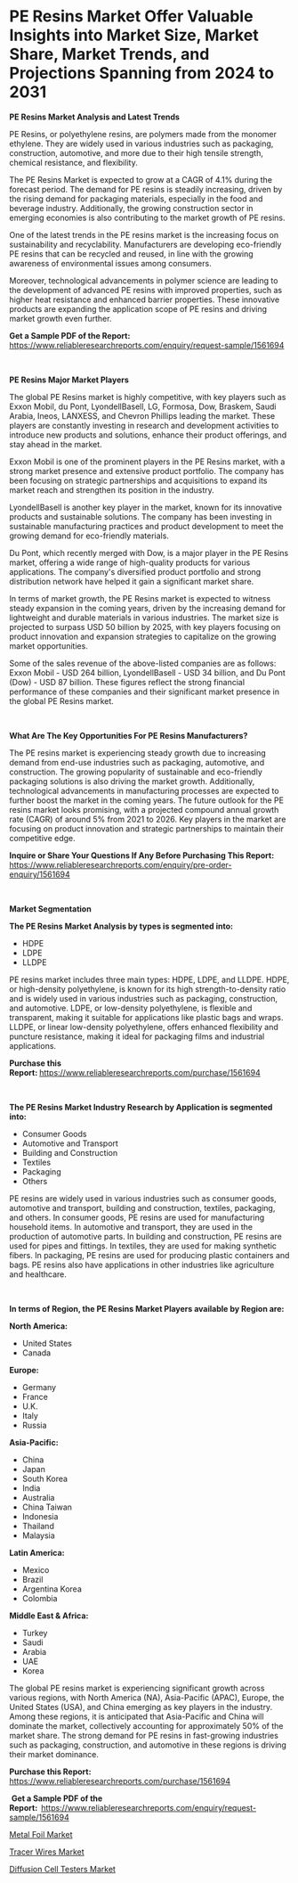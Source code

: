 <p><h1>PE Resins Market Offer Valuable Insights into Market Size, Market Share, Market Trends, and Projections Spanning from 2024 to 2031</h1></p><p><strong>PE Resins Market Analysis and Latest Trends</strong></p>
<p><p>PE Resins, or polyethylene resins, are polymers made from the monomer ethylene. They are widely used in various industries such as packaging, construction, automotive, and more due to their high tensile strength, chemical resistance, and flexibility.</p><p>The PE Resins Market is expected to grow at a CAGR of 4.1% during the forecast period. The demand for PE resins is steadily increasing, driven by the rising demand for packaging materials, especially in the food and beverage industry. Additionally, the growing construction sector in emerging economies is also contributing to the market growth of PE resins.</p><p>One of the latest trends in the PE resins market is the increasing focus on sustainability and recyclability. Manufacturers are developing eco-friendly PE resins that can be recycled and reused, in line with the growing awareness of environmental issues among consumers.</p><p>Moreover, technological advancements in polymer science are leading to the development of advanced PE resins with improved properties, such as higher heat resistance and enhanced barrier properties. These innovative products are expanding the application scope of PE resins and driving market growth even further.</p></p>
<p><strong>Get a Sample PDF of the Report:&nbsp;</strong> <a href="https://www.reliableresearchreports.com/enquiry/request-sample/1561694">https://www.reliableresearchreports.com/enquiry/request-sample/1561694</a></p>
<p>&nbsp;</p>
<p><strong>PE Resins Major Market Players</strong></p>
<p><p>The global PE Resins market is highly competitive, with key players such as Exxon Mobil, du Pont, LyondellBasell, LG, Formosa, Dow, Braskem, Saudi Arabia, Ineos, LANXESS, and Chevron Phillips leading the market. These players are constantly investing in research and development activities to introduce new products and solutions, enhance their product offerings, and stay ahead in the market.</p><p>Exxon Mobil is one of the prominent players in the PE Resins market, with a strong market presence and extensive product portfolio. The company has been focusing on strategic partnerships and acquisitions to expand its market reach and strengthen its position in the industry.</p><p>LyondellBasell is another key player in the market, known for its innovative products and sustainable solutions. The company has been investing in sustainable manufacturing practices and product development to meet the growing demand for eco-friendly materials.</p><p>Du Pont, which recently merged with Dow, is a major player in the PE Resins market, offering a wide range of high-quality products for various applications. The company's diversified product portfolio and strong distribution network have helped it gain a significant market share.</p><p>In terms of market growth, the PE Resins market is expected to witness steady expansion in the coming years, driven by the increasing demand for lightweight and durable materials in various industries. The market size is projected to surpass USD 50 billion by 2025, with key players focusing on product innovation and expansion strategies to capitalize on the growing market opportunities.</p><p>Some of the sales revenue of the above-listed companies are as follows: Exxon Mobil - USD 264 billion, LyondellBasell - USD 34 billion, and Du Pont (Dow) - USD 87 billion. These figures reflect the strong financial performance of these companies and their significant market presence in the global PE Resins market.</p></p>
<p>&nbsp;</p>
<p><strong>What Are The Key Opportunities For PE Resins Manufacturers?</strong></p>
<p><p>The PE resins market is experiencing steady growth due to increasing demand from end-use industries such as packaging, automotive, and construction. The growing popularity of sustainable and eco-friendly packaging solutions is also driving the market growth. Additionally, technological advancements in manufacturing processes are expected to further boost the market in the coming years. The future outlook for the PE resins market looks promising, with a projected compound annual growth rate (CAGR) of around 5% from 2021 to 2026. Key players in the market are focusing on product innovation and strategic partnerships to maintain their competitive edge.</p></p>
<p><strong>Inquire or Share Your Questions If Any Before Purchasing This Report:</strong> <a href="https://www.reliableresearchreports.com/enquiry/pre-order-enquiry/1561694">https://www.reliableresearchreports.com/enquiry/pre-order-enquiry/1561694</a></p>
<p>&nbsp;</p>
<p><strong>Market Segmentation</strong></p>
<p><strong>The PE Resins Market Analysis by types is segmented into:</strong></p>
<p><ul><li>HDPE</li><li>LDPE</li><li>LLDPE</li></ul></p>
<p><p>PE resins market includes three main types: HDPE, LDPE, and LLDPE. HDPE, or high-density polyethylene, is known for its high strength-to-density ratio and is widely used in various industries such as packaging, construction, and automotive. LDPE, or low-density polyethylene, is flexible and transparent, making it suitable for applications like plastic bags and wraps. LLDPE, or linear low-density polyethylene, offers enhanced flexibility and puncture resistance, making it ideal for packaging films and industrial applications.</p></p>
<p><strong>Purchase this Report:&nbsp;</strong><a href="https://www.reliableresearchreports.com/purchase/1561694">https://www.reliableresearchreports.com/purchase/1561694</a></p>
<p>&nbsp;</p>
<p><strong>The PE Resins Market Industry Research by Application is segmented into:</strong></p>
<p><ul><li>Consumer Goods</li><li>Automotive and Transport</li><li>Building and Construction</li><li>Textiles</li><li>Packaging</li><li>Others</li></ul></p>
<p><p>PE resins are widely used in various industries such as consumer goods, automotive and transport, building and construction, textiles, packaging, and others. In consumer goods, PE resins are used for manufacturing household items. In automotive and transport, they are used in the production of automotive parts. In building and construction, PE resins are used for pipes and fittings. In textiles, they are used for making synthetic fibers. In packaging, PE resins are used for producing plastic containers and bags. PE resins also have applications in other industries like agriculture and healthcare.</p></p>
<p>&nbsp;</p>
<p><strong>In terms of Region, the PE Resins Market Players available by Region are:</strong></p>
<p>
    <p> <strong> North America: </strong>
        <ul>
            <li>United States</li>
            <li>Canada</li>
        </ul>
        </p> 
    <p> <strong> Europe: </strong>
        <ul>
            <li>Germany</li>
            <li>France</li>
            <li>U.K.</li>
            <li>Italy</li>
            <li>Russia</li>
        </ul>
        </p> 
    <p> <strong> Asia-Pacific: </strong>
        <ul>
            <li>China</li>
            <li>Japan</li>
            <li>South Korea</li>
            <li>India</li>
            <li>Australia</li>
            <li>China Taiwan</li>
            <li>Indonesia</li>
            <li>Thailand</li>
            <li>Malaysia</li>
        </ul>
        </p> 
    <p> <strong> Latin America: </strong>
        <ul>
            <li>Mexico</li>
            <li>Brazil</li>
            <li>Argentina Korea</li>
            <li>Colombia</li>
        </ul>
        </p> 
    <p> <strong> Middle East & Africa: </strong>
        <ul>
            <li>Turkey</li>
            <li>Saudi</li>
            <li>Arabia</li>
            <li>UAE</li>
            <li>Korea</li>
        </ul>
    </p>
    </p>
<p><p>The global PE resins market is experiencing significant growth across various regions, with North America (NA), Asia-Pacific (APAC), Europe, the United States (USA), and China emerging as key players in the industry. Among these regions, it is anticipated that Asia-Pacific and China will dominate the market, collectively accounting for approximately 50% of the market share. The strong demand for PE resins in fast-growing industries such as packaging, construction, and automotive in these regions is driving their market dominance.</p></p>
<p><strong>Purchase this Report: </strong><a href="https://www.reliableresearchreports.com/purchase/1561694">https://www.reliableresearchreports.com/purchase/1561694</a></p>
<p>&nbsp;<strong>Get a Sample PDF of the Report:&nbsp;&nbsp;</strong><a href="https://www.reliableresearchreports.com/enquiry/request-sample/1561694">https://www.reliableresearchreports.com/enquiry/request-sample/1561694</a></p>
<p><strong></strong></p>
<p><p><a href="https://view.publitas.com/reportprime-1/metal-foil-market-size-evaluating-its-market-trends-growth-and-projections-2023-2030/">Metal Foil Market</a></p><p><a href="https://view.publitas.com/reportprime-1/global-tracer-wires-market-by-types-applications-and-major-players-with-regional-growth-rate-analysis-and-development-situation-from-2023-to-2030/">Tracer Wires Market</a></p><p><a href="https://view.publitas.com/reportprime-1/diffusion-cell-testers-market-size-evaluating-its-market-trends-growth-and-projections-2023-2030/">Diffusion Cell Testers Market</a></p></p>